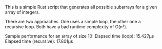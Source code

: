 This is a simple Rust script that generates all possible subarrays for a given array of integers.

There are two approaches. One uses a simple loop, the other one a recursive loop. Both have a bad runtime complexity of O(n³). 

Sample performance for an array of size 10:
Elapsed time (loop): 15.427µs
Elapsed time (recursive): 17.801µs
